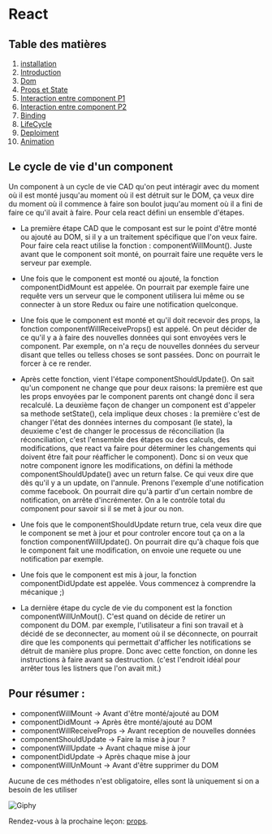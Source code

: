 # React

## Table des matières

1. [installation](./Installation.md) 
2. [Introduction](./introduction.md) 
3. [Dom](./Dom.md)
4. [Props et State](./PropsEtState.md)
5. [Interaction entre component P1](./InteractionEntreComponentPartie1.md) 
6. [Interaction entre component P2](./InteractionEntreComponentPartie2.md) 
7. [Binding](./Binding.md)
8. [LifeCycle](./LifeCycle.md)
9. [Deploiment](./Deploiment.md)
10. [Animation](./Animations.md)


## Le cycle de vie d'un component

Un component à un cycle de vie CAD qu'on peut intéragir avec du moment où il est monté jusqu'au moment où il est détruit sur le DOM, ça veux dire du moment où il commence à faire son boulot juqu'au moment où il a fini de faire ce qu'il avait à faire. Pour cela react défini un ensemble d'étapes.

- La première étape CAD que le composant est sur le point d'être monté ou ajouté au DOM, si il y a un traitement spécifique que l'on veux faire. Pour faire cela react utilise la fonction : componentWillMount(). Juste avant que le component soit monté, on pourrait faire une requête vers le serveur par exemple.

- Une fois que le component est monté ou ajouté, la fonction componentDidMount est appelée. On pourrait par exemple faire une requête vers un serveur que le component utilisera lui même ou se connecter à un store Redux ou faire une notification quelconque. 

- Une fois que le component est monté et qu'il doit recevoir des props, la fonction componentWillReceiveProps() est appelé. On peut décider de ce qu'il y a à faire des nouvelles données qui sont envoyées vers le component. Par exemple, on n'a reçu de nouvelles données du serveur disant que telles ou telless choses se sont passées. Donc on pourrait le forcer à ce re render. 

- Après cette fonction, vient l'étape componentShouldUpdate(). On sait qu'un component ne change que pour deux raisons: la première est que les props envoyées par le component parents ont changé donc il sera recalculé. La deuxième façon de changer un component est d'appeler sa methode setState(), cela implique deux choses : la première c'est de changer l'état des données internes du composant (le state), la deuxieme c'est de changer le processus de réconciliation (la réconciliation, c'est l'ensemble des étapes ou des calculs, des modifications, que react va faire pour déterminer les changements qui doivent être fait pour réafficher le component). Donc si on veux que notre component ignore les modifications, on défini la méthode componentShouldUpdate() avec un return false. Ce qui veux dire que dès qu'il y a un update, on l'annule. Prenons l'exemple d'une notification comme facebook. On pourrait dire qu'à partir d'un certain nombre de notification, on arrête d'incrémenter. On a le contrôle total du component pour savoir si il se met à jour ou non.

- Une fois que le componentShouldUpdate return true, cela veux dire que le component se met à jour et pour controler encore tout ça on a la fonction componentWillUpdate().  On pourrait dire qu'à chaque fois que le component fait une modification, on envoie une requete ou une notification par exemple.

- Une fois que le component est mis à jour, la fonction componentDidUpdate est appelée. Vous commencez à comprendre la mécanique ;)

- La dernière étape du cycle de vie du component est la fonction componentWillUnMout(). C'est quand on décide de retirer un component du DOM. par exemple, l'utilisateur a fini son travail et à décidé de se deconnecter, au moment où il se déconnecte, on pourrait dire que les components qui permettait d'afficher les notifications se détruit de manière plus propre. Donc avec cette fonction, on donne les instructions à faire avant sa destruction. (c'est l'endroit idéal pour arrêter tous les listners que l'on avait mit.)

## Pour résumer :

- componentWillMount          ->   Avant d'être monté/ajouté au DOM
- componentDidMount           ->   Après être monté/ajouté au DOM
- componentWillReceiveProps   ->   Avant reception de nouvelles données
- componentShouldUpdate       ->   Faire la mise à jour ?
- componentWillUpdate         ->   Avant chaque mise à jour
- componentDidUpdate          ->   Après chaque mise à jour
- componentWillUnMount        ->   Avant d'être supprimer du DOM

Aucune de ces méthodes n'est obligatoire, elles sont là uniquement si on a besoin de les utiliser 


![Giphy](https://ressources.blogdumoderateur.com/2013/02/gif-anime.gif)


Rendez-vous à la prochaine leçon: [props](./PropsEtState.md).


